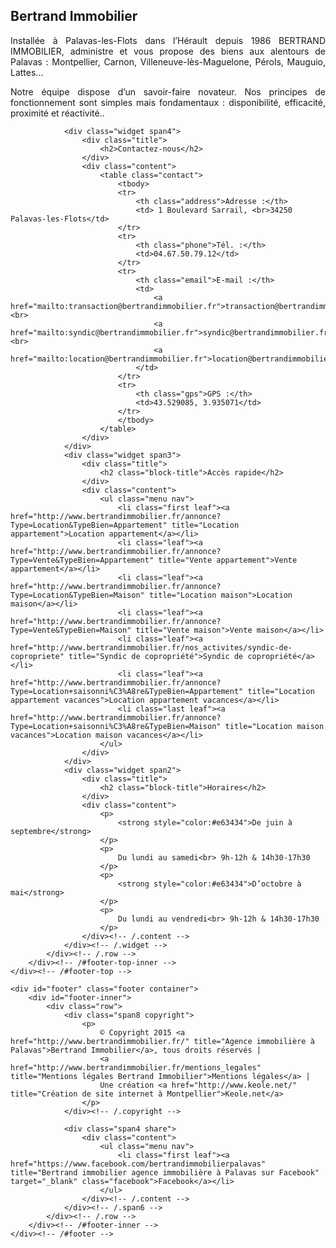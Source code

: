 <div id="footer-wrapper" class="no-print">
    <div id="footer-top">
        <div id="footer-top-inner" class="container">
            <div class="row">
                <div class="widget properties span3">
                    <div class="title">
                        <h2>Bertrand Immobilier</h2>
                    </div>
                    <div class="content" style="text-align: justify">
                       <p>Installée à Palavas-les-Flots dans l’Hérault depuis 1986 BERTRAND IMMOBILIER, administre et vous propose des biens aux alentours de Palavas : Montpellier, Carnon, Villeneuve-lès-Maguelone, Pérols, Mauguio, Lattes...</p>
                        <p>Notre équipe dispose d’un savoir-faire novateur. Nos principes de fonctionnement sont simples mais fondamentaux : disponibilité, efficacité, proximité et réactivité..</p>
                    </div>
                </div>

                <div class="widget span4">
                    <div class="title">
                        <h2>Contactez-nous</h2>
                    </div>
                    <div class="content">
                        <table class="contact">
                            <tbody>
                            <tr>
                                <th class="address">Adresse :</th>
                                <td> 1 Boulevard Sarrail, <br>34250 Palavas-les-Flots</td>
                            </tr>
                            <tr>
                                <th class="phone">Tél. :</th>
                                <td>04.67.50.79.12</td>
                            </tr>
                            <tr>
                                <th class="email">E-mail :</th>
                                <td>
                                    <a href="mailto:transaction@bertrandimmobilier.fr">transaction@bertrandimmobilier.fr</a><br>
                                    <a href="mailto:syndic@bertrandimmobilier.fr">syndic@bertrandimmobilier.fr</a><br>
                                    <a href="mailto:location@bertrandimmobilier.fr">location@bertrandimmobilier.fr</a>
                                </td>
                            </tr>
                            <tr>
                                <th class="gps">GPS :</th>
                                <td>43.529085, 3.935071</td>
                            </tr>
                            </tbody>
                        </table>
                    </div>
                </div>
                <div class="widget span3">
                    <div class="title">
                        <h2 class="block-title">Accès rapide</h2>
                    </div>
                    <div class="content">
                        <ul class="menu nav">
                            <li class="first leaf"><a href="http://www.bertrandimmobilier.fr/annonce?Type=Location&TypeBien=Appartement" title="Location appartement">Location appartement</a></li>
                            <li class="leaf"><a href="http://www.bertrandimmobilier.fr/annonce?Type=Vente&TypeBien=Appartement" title="Vente appartement">Vente appartement</a></li>
                            <li class="leaf"><a href="http://www.bertrandimmobilier.fr/annonce?Type=Location&TypeBien=Maison" title="Location maison">Location maison</a></li>
                            <li class="leaf"><a href="http://www.bertrandimmobilier.fr/annonce?Type=Vente&TypeBien=Maison" title="Vente maison">Vente maison</a></li>
                            <li class="leaf"><a href="http://www.bertrandimmobilier.fr/nos_activites/syndic-de-copropriete" title="Syndic de copropriété">Syndic de copropriété</a></li>
                            <li class="leaf"><a href="http://www.bertrandimmobilier.fr/annonce?Type=Location+saisonni%C3%A8re&TypeBien=Appartement" title="Location appartement vacances">Location appartement vacances</a></li>
                            <li class="last leaf"><a href="http://www.bertrandimmobilier.fr/annonce?Type=Location+saisonni%C3%A8re&TypeBien=Maison" title="Location maison vacances">Location maison vacances</a></li>
                        </ul>
                    </div>
                </div>
                <div class="widget span2">
                    <div class="title">
                        <h2 class="block-title">Horaires</h2>
                    </div>
                    <div class="content">
                        <p>
                            <strong style="color:#e63434">De juin à septembre</strong>
                        </p>
                        <p>
                            Du lundi au samedi<br> 9h-12h & 14h30-17h30
                        </p>
                        <p>
                            <strong style="color:#e63434">D’octobre à mai</strong>
                        </p>
                        <p>
                            Du lundi au vendredi<br> 9h-12h & 14h30-17h30
                        </p>
                    </div><!-- /.content -->
                </div><!-- /.widget -->
            </div><!-- /.row -->
        </div><!-- /#footer-top-inner -->
    </div><!-- /#footer-top -->

    <div id="footer" class="footer container">
        <div id="footer-inner">
            <div class="row">
                <div class="span8 copyright">
                    <p>
                        © Copyright 2015 <a href="http://www.bertrandimmobilier.fr/" title="Agence immobilière à Palavas">Bertrand Immobilier</a>, tous droits réservés |
                        <a href="http://www.bertrandimmobilier.fr/mentions_legales" title="Mentions légales Bertrand Immobilier">Mentions légales</a> |
                        Une création <a href="http://www.keole.net/" title="Création de site internet à Montpellier">Keole.net</a>
                    </p>
                </div><!-- /.copyright -->

                <div class="span4 share">
                    <div class="content">
                        <ul class="menu nav">
                            <li class="first leaf"><a href="https://www.facebook.com/bertrandimmobilierpalavas" title="Bertrand immobilier agence immobilière à Palavas sur Facebook" target="_blank" class="facebook">Facebook</a></li>
                        </ul>
                    </div><!-- /.content -->
                </div><!-- /.span6 -->
            </div><!-- /.row -->
        </div><!-- /#footer-inner -->
    </div><!-- /#footer -->
</div><!-- /#footer-wrapper -->
<script>
    (function(i,s,o,g,r,a,m){i['GoogleAnalyticsObject']=r;i[r]=i[r]||function(){
        (i[r].q=i[r].q||[]).push(arguments)},i[r].l=1*new Date();a=s.createElement(o),
            m=s.getElementsByTagName(o)[0];a.async=1;a.src=g;m.parentNode.insertBefore(a,m)
    })(window,document,'script','http://www.google-analytics.com/analytics.js','ga');

    ga('create', 'UA-62029290-1', 'auto');
    ga('send', 'pageview');

</script>
